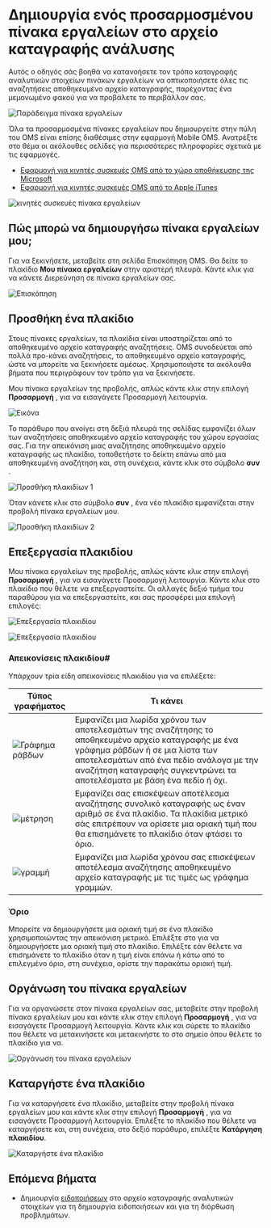 <properties
    pageTitle="Δημιουργία ενός προσαρμοσμένου πίνακα εργαλείων στο αρχείο καταγραφής ανάλυσης | Microsoft Azure"
    description="Αυτός ο οδηγός σάς βοηθά να κατανοήσετε τον τρόπο καταγραφής πίνακες εργαλείων αναλυτικών στοιχείων μπορεί να απεικόνιση όλες τις αναζητήσεις αποθηκευμένο αρχείο καταγραφής, παρέχοντας μια μεμονωμένη φακού για να προβάλετε το περιβάλλον."
    services="log-analytics"
    documentationCenter=""
    authors="bandersmsft"
    manager="jwhit"
    editor=""/>

<tags
    ms.service="log-analytics"
    ms.workload="na"
    ms.tgt_pltfrm="na"
    ms.devlang="na"
    ms.topic="article"
    ms.date="10/10/2016"
    ms.author="banders"/>

# <a name="create-a-custom-dashboard-in-log-analytics"></a>Δημιουργία ενός προσαρμοσμένου πίνακα εργαλείων στο αρχείο καταγραφής ανάλυσης

Αυτός ο οδηγός σάς βοηθά να κατανοήσετε τον τρόπο καταγραφής αναλυτικών στοιχείων πινάκων εργαλείων να οπτικοποιήσετε όλες τις αναζητήσεις αποθηκευμένο αρχείο καταγραφής, παρέχοντας ένα μεμονωμένο φακού για να προβάλετε το περιβάλλον σας.

![Παράδειγμα πίνακα εργαλείων](./media/log-analytics-dashboards/oms-dashboards-example-dash.png)

Όλα τα προσαρμοσμένα πίνακες εργαλείων που δημιουργείτε στην πύλη του OMS είναι επίσης διαθέσιμες στην εφαρμογή Mobile OMS. Ανατρέξτε στο θέμα οι ακόλουθες σελίδες για περισσότερες πληροφορίες σχετικά με τις εφαρμογές.

- [Εφαρμογή για κινητές συσκευές OMS από το χώρο αποθήκευσης της Microsoft](http://www.windowsphone.com/store/app/operational-insights/4823b935-83ce-466c-82bb-bd0a3f58d865)
- [Εφαρμογή για κινητές συσκευές OMS από το Apple iTunes](https://itunes.apple.com/app/microsoft-operations-management/id1042424859?mt=8)

![κινητές συσκευές πίνακα εργαλείων](./media/log-analytics-dashboards/oms-search-mobile.png)

## <a name="how-do-i-create-my-dashboard"></a>Πώς μπορώ να δημιουργήσω πίνακα εργαλείων μου;

Για να ξεκινήσετε, μεταβείτε στη σελίδα Επισκόπηση OMS. Θα δείτε το πλακίδιο **Μου πίνακα εργαλείων** στην αριστερή πλευρά. Κάντε κλικ για να κάνετε Διερεύνηση σε πίνακα εργαλείων σας.

![Επισκόπηση](./media/log-analytics-dashboards/oms-dashboards-overview.png)


## <a name="adding-a-tile"></a>Προσθήκη ένα πλακίδιο

Στους πίνακες εργαλείων, τα πλακίδια είναι υποστηρίζεται από το αποθηκευμένο αρχείο καταγραφής αναζητήσεις. OMS συνοδεύεται από πολλά προ-κάνει αναζητήσεις, το αποθηκευμένο αρχείο καταγραφής, ώστε να μπορείτε να ξεκινήσετε αμέσως. Χρησιμοποιήστε τα ακόλουθα βήματα που περιγράφουν τον τρόπο για να ξεκινήσετε.

Μου πίνακα εργαλείων της προβολής, απλώς κάντε κλικ στην επιλογή **Προσαρμογή** , για να εισαγάγετε Προσαρμογή λειτουργία.

![Εικόνα](./media/log-analytics-dashboards/oms-dashboards-pictorial01.png)

 Το παράθυρο που ανοίγει στη δεξιά πλευρά της σελίδας εμφανίζει όλων των αναζητήσεις αποθηκευμένο αρχείο καταγραφής του χώρου εργασίας σας. Για την απεικόνιση μιας αναζήτησης αποθηκευμένο αρχείο καταγραφής ως πλακίδιο, τοποθετήστε το δείκτη επάνω από μια αποθηκευμένη αναζήτηση και, στη συνέχεια, κάντε κλικ στο σύμβολο **συν** .

![Προσθήκη πλακιδίων 1](./media/log-analytics-dashboards/oms-dashboards-pictorial02.png)

Όταν κάνετε κλικ στο σύμβολο **συν** , ένα νέο πλακίδιο εμφανίζεται στην προβολή πίνακα εργαλείων μου.

![Προσθήκη πλακιδίων 2](./media/log-analytics-dashboards/oms-dashboards-pictorial03.png)


## <a name="edit-a-tile"></a>Επεξεργασία πλακιδίου

Μου πίνακα εργαλείων της προβολής, απλώς κάντε κλικ στην επιλογή **Προσαρμογή** , για να εισαγάγετε Προσαρμογή λειτουργία. Κάντε κλικ στο πλακίδιο που θέλετε να επεξεργαστείτε. Οι αλλαγές δεξιό τμήμα του παραθύρου για να επεξεργαστείτε, και σας προσφέρει μια επιλογή επιλογές:

![Επεξεργασία πλακιδίου](./media/log-analytics-dashboards/oms-dashboards-pictorial04.png)

![Επεξεργασία πλακιδίου](./media/log-analytics-dashboards/oms-dashboards-pictorial05.png)

### <a name="tile-visualizations"></a>Απεικονίσεις πλακιδίου#
Υπάρχουν τρία είδη απεικονίσεις πλακιδίου για να επιλέξετε:

|Τύπος γραφήματος|Τι κάνει|
|---|---|
|![Γράφημα ράβδων](./media/log-analytics-dashboards/oms-dashboards-bar-chart.png)|Εμφανίζει μια λωρίδα χρόνου των αποτελεσμάτων της αναζήτησης το αποθηκευμένο αρχείο καταγραφής με ένα γράφημα ράβδων ή σε μια λίστα των αποτελεσμάτων από ένα πεδίο ανάλογα με την αναζήτηση καταγραφής συγκεντρώνει τα αποτελέσματα με βάση ένα πεδίο ή όχι.
|![μέτρηση](./media/log-analytics-dashboards/oms-dashboards-metric.png)|Εμφανίζει σας επισκέψεων αποτέλεσμα αναζήτησης συνολικό καταγραφής ως έναν αριθμό σε ένα πλακίδιο. Τα πλακίδια μετρικό σάς επιτρέπουν να ορίσετε μια οριακή τιμή που θα επισημάνετε το πλακίδιο όταν φτάσει το όριο.|
|![γραμμή](./media/log-analytics-dashboards/oms-dashboards-line.png)|Εμφανίζει μια λωρίδα χρόνου σας επισκέψεων αποτέλεσμα αναζήτησης αποθηκευμένο αρχείο καταγραφής με τις τιμές ως γράφημα γραμμών.|

### <a name="threshold"></a>Όριο
Μπορείτε να δημιουργήσετε μια οριακή τιμή σε ένα πλακίδιο χρησιμοποιώντας την απεικόνιση μετρικό. Επιλέξτε στο για να δημιουργήσετε μια οριακή τιμή στο πλακίδιο. Επιλέξτε εάν θέλετε να επισημάνετε το πλακίδιο όταν η τιμή είναι επάνω ή κάτω από το επιλεγμένο όριο, στη συνέχεια, ορίστε την παρακάτω οριακή τιμή.

## <a name="organizing-the-dashboard"></a>Οργάνωση του πίνακα εργαλείων
Για να οργανώσετε στον πίνακα εργαλείων σας, μεταβείτε στην προβολή πίνακα εργαλείων μου και κάντε κλικ στην επιλογή **Προσαρμογή** , για να εισαγάγετε Προσαρμογή λειτουργία. Κάντε κλικ και σύρετε το πλακίδιο που θέλετε να μετακινήσετε και μετακινήστε το στο σημείο όπου θέλετε το πλακίδιο για να.

![Οργάνωση του πίνακα εργαλείων](./media/log-analytics-dashboards/oms-dashboards-organize.png)

## <a name="remove-a-tile"></a>Καταργήστε ένα πλακίδιο
Για να καταργήσετε ένα πλακίδιο, μεταβείτε στην προβολή πίνακα εργαλείων μου και κάντε κλικ στην επιλογή **Προσαρμογή** , για να εισαγάγετε Προσαρμογή λειτουργία. Επιλέξτε το πλακίδιο που θέλετε να καταργήσετε και, στη συνέχεια, στο δεξιό παράθυρο, επιλέξτε **Κατάργηση πλακιδίου**.

![Καταργήστε ένα πλακίδιο](./media/log-analytics-dashboards/oms-dashboards-remove-tile.png)

## <a name="next-steps"></a>Επόμενα βήματα

- Δημιουργία [ειδοποιήσεων](log-analytics-alerts.md) στο αρχείο καταγραφής αναλυτικών στοιχείων για τη δημιουργία ειδοποιήσεων και για τη διόρθωση προβλημάτων.
